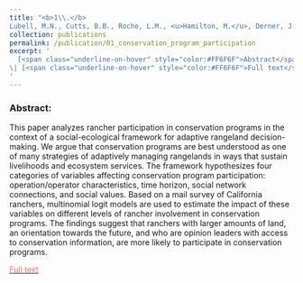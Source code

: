 ```yaml
---
title: "<b>1\\.</b> 
Lubell, M.N., Cutts, B.B., Roche, L.M., <u>Hamilton, M.</u>, Derner, J.D., Kachergis, E., Tate, K.W., 2013. **Conservation Program Participation and Adaptive Rangeland Decision-Making**. Rangel. Ecol. Manag. 66, 609–620. https://doi.org/10.2111/REM-D-13-00025.1"
collection: publications
permalink: /publication/01_conservation_program_participation
excerpt: '
  [<span class="underline-on-hover" style="color:#FF6F6F">Abstract</span>](../publication/01_conservation_program_participation)
\| [<span class="underline-on-hover" style="color:#FF6F6F">Full text</span>](http://www.bioone.org/doi/abs/10.2111/rem-d-13-00025.1)
'
---
```


### Abstract:
This paper analyzes rancher participation in conservation programs in the context of a social-ecological framework for adaptive rangeland decision-making. We argue that conservation programs are best understood as one of many strategies of adaptively managing rangelands in ways that sustain livelihoods and ecosystem services. The framework hypothesizes four categories of variables affecting conservation program participation: operation/operator characteristics, time horizon, social network connections, and social values. Based on a mail survey of California ranchers, multinomial logit models are used to estimate the impact of these variables on different levels of rancher involvement in conservation programs. The findings suggest that ranchers with larger amounts of land, an orientation towards the future, and who are opinion leaders with access to conservation information, are more likely to participate in conservation programs.

[<span class="underline-on-hover" style="color:#FF6F6F">Full text</span>](http://www.bioone.org/doi/abs/10.2111/rem-d-13-00025.1)

